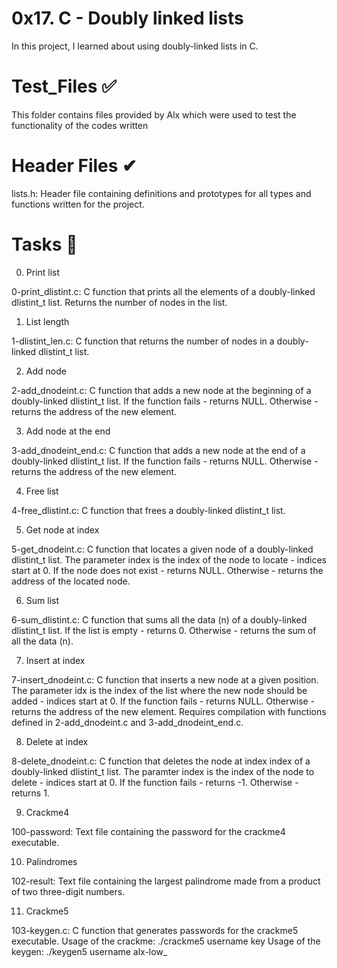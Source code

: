 # 0x17. C - Doubly linked lists

In this project, I learned about using doubly-linked lists in C.

# Test_Files ✅

This folder contains files provided by Alx which were used to test the functionality of the codes written

# Header Files ✔

lists.h: Header file containing definitions and prototypes for all types and functions written for the project.

# Tasks 📄

0. Print list

0-print_dlistint.c: C function that prints all the elements of a doubly-linked dlistint_t list.
Returns the number of nodes in the list.

1. List length

1-dlistint_len.c: C function that returns the number of nodes in a doubly-linked dlistint_t list.

2. Add node

2-add_dnodeint.c: C function that adds a new node at the beginning of a doubly-linked dlistint_t list.
If the function fails - returns NULL.
Otherwise - returns the address of the new element.

3. Add node at the end

3-add_dnodeint_end.c: C function that adds a new node at the end of a doubly-linked dlistint_t list.
If the function fails - returns NULL.
Otherwise - returns the address of the new element.

4. Free list

4-free_dlistint.c: C function that frees a doubly-linked dlistint_t list.

5. Get node at index

5-get_dnodeint.c: C function that locates a given node of a doubly-linked dlistint_t list.
The parameter index is the index of the node to locate - indices start at 0.
If the node does not exist - returns NULL.
Otherwise - returns the address of the located node.

6. Sum list

6-sum_dlistint.c: C function that sums all the data (n) of a doubly-linked dlistint_t list.
If the list is empty - returns 0.
Otherwise - returns the sum of all the data (n).

7. Insert at index

7-insert_dnodeint.c: C function that inserts a new node at a given position.
The parameter idx is the index of the list where the new node should be added - indices start at 0.
If the function fails - returns NULL.
Otherwise - returns the address of the new element.
Requires compilation with functions defined in 2-add_dnodeint.c and 3-add_dnodeint_end.c.

8. Delete at index

8-delete_dnodeint.c: C function that deletes the node at index index of a doubly-linked dlistint_t list.
The paramter index is the index of the node to delete - indices start at 0.
If the function fails - returns -1.
Otherwise - returns 1.

9. Crackme4

100-password: Text file containing the password for the crackme4 executable.

10. Palindromes

102-result: Text file containing the largest palindrome made from a product of two three-digit numbers.

11. Crackme5

103-keygen.c: C function that generates passwords for the crackme5 executable.
Usage of the crackme: ./crackme5 username key
Usage of the keygen: ./keygen5 username
alx-low_
